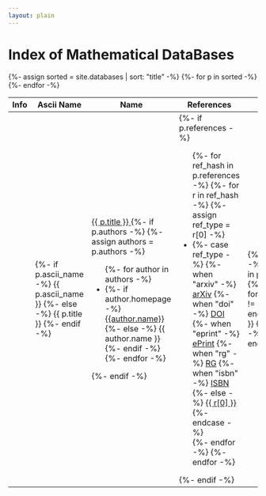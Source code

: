 ```yaml
---
layout: plain
---
```

<h1 class="smallcaps">Index of Mathematical DataBases</h1>
<table class="display datatable" data-order-columns="[1]">
    <thead>
        <tr>
            <th>Info</th>
            <th data-hide-column="true">Ascii Name</th>
            <th>Name</th>
            <th>References</th>
            <th>Area</th>
            <th>Tags</th>
            <th data-hide-column="true">Description</th>
        </tr>
    </thead>
    <tbody>
        {%- assign sorted = site.databases | sort: "title" -%}
        {%- for p in sorted -%}
            <tr>
                <td class="centered-td"><a href="{{ p.id }}"><i class="fas fa-info-circle"></i></a></td>
                <td>
                    {%- if p.ascii_name -%}
                    {{ p.ascii_name }}
                    {%- else -%}
                    {{ p.title }}
                    {%- endif -%}
                </td>
                <td>
                    <a href="{{ p.location }}" target="_blank">
                        {{ p.title }}
                        <i class="fas fa-external-link-alt"></i>
                    </a>
                    {%- if p.authors -%}
                        {%- assign authors = p.authors -%}
                        <ul class="authors-list">
                        {%- for author in authors -%}
                        <li>{%- if author.homepage -%}<a href="{{ author.homepage}}">{{author.name}}</a> {%- else -%} {{ author.name }} {%- endif -%}</li>
                        {%- endfor -%}
                        </ul>
                    {%- endif -%}
                </td>
                <td>
                    {%- if p.references -%}
                        <ul class="reference-list">
                        {%- for ref_hash in p.references -%}
                            {%- for r in ref_hash -%}
                                {%- assign ref_type = r[0] -%}
                                <li>
                                {%- case ref_type -%}
                                {%- when "arxiv" -%}
                                    <a href="https://arxiv.org/abs/{{ r[1] }}" target="_blank">arXiv</a>
                                {%- when "doi" -%}
                                    <a href="https://doi.org/{{ r[1] }}" target="_blank">DOI</a>
                                {%- when "eprint" -%}
                                    <a href="https://eprint.iacr.org/{{ r[1] }}" target="_blank">ePrint</a>
                                {%- when "rg" -%}
                                    <a href="https://www.researchgate.net/publication/{{ r[1] }}" target="_blank">RG</a>
                                {%- when "isbn" -%}
                                    <a href="https://www.google.com/search?tbm=bks&q=isbn:{{ r[1] }}" target="_blank">ISBN</a>
                                {%- else -%}
                                    <a href="{{ r[1] }}">{{ r[0] }}</a>
                                {%- endcase -%}
                                </li>
                            {%- endfor -%}
                        {%- endfor -%}
                        </ul>
                    {%- endif -%}
                </td>
                <td>
                    {%- if p.area -%}
                       {%- for a in p.area -%}
                           {% if forloop.index0 != 0 %}, {% endif %} {{ a }}
                       {%- endfor -%}
                    {%- endif -%}
                </td>
                <td>
                    {%- if p.tags -%}
                        {%- for t in p.tags -%}
                            {% if forloop.index0 != 0 %}, {% endif %} {{ t }}
                        {%- endfor -%}
                    {%- endif %}
                </td>
                <td>
                  {%- if p.short_description -%}
                    {{ p.short_description }}
                  {%- endif -%}
                </td>
            </tr>
        {%- endfor -%}
    </tbody>
</table>
